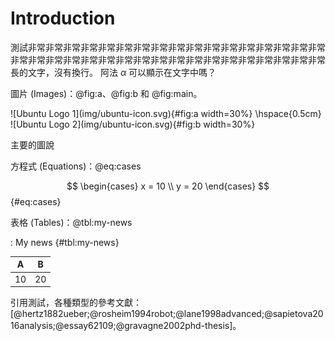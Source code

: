 # Introduction

測試非常非常非常非常非常非常非常非常非常非常非常非常非常非常非常非常非常非常非常非常非常非常非常非常非常非常非常非常非常非常非常非常非常非常非常長的文字，沒有換行。
阿法 $\alpha$ 可以顯示在文字中嗎？

圖片 (Images)：@fig:a、@fig:b 和 @fig:main。

<div id="fig:main">
![Ubuntu Logo 1](img/ubuntu-icon.svg){#fig:a width=30%}
\hspace{0.5cm}
![Ubuntu Logo 2](img/ubuntu-icon.svg){#fig:b width=30%}

主要的圖說
</div>

方程式 (Equations)：@eq:cases

$$
\begin{cases}
x = 10
\\
y = 20
\end{cases}
$$ {#eq:cases}

表格 (Tables)：@tbl:my-news

: My news {#tbl:my-news}

| A | B |
|:---:|:--:|
| 10 | 20 |

<!-- 測試引用[@vf-two][@efd]和連續引用[@vf-two;@ga;@pso;@de]。 -->
引用測試，各種類型的參考文獻：[@hertz1882ueber;@rosheim1994robot;@lane1998advanced;@sapietova2016analysis;@essay62109;@gravagne2002phd-thesis]。
